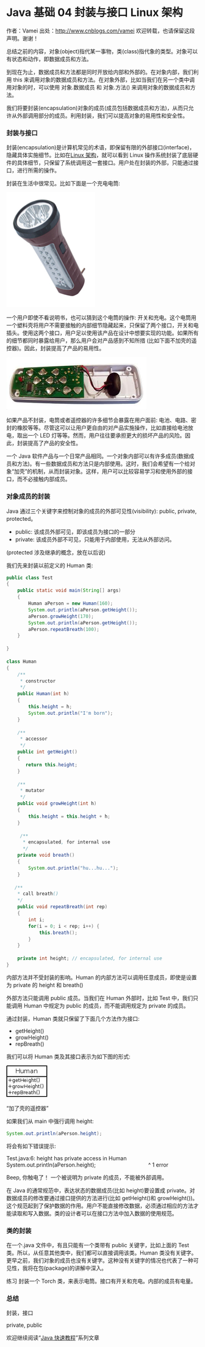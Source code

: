 # Java 基础 04 封装与接口 Linux 架构

作者：Vamei 出处：http://www.cnblogs.com/vamei 欢迎转载，也请保留这段声明。谢谢！

总结之前的内容，对象(object)指代某一事物，类(class)指代象的类型。对象可以有状态和动作，即数据成员和方法。

到现在为止，数据成员和方法都是同时开放给内部和外部的。在对象内部，我们利用 this 来调用对象的数据成员和方法。在对象外部，比如当我们在另一个类中调用对象的时，可以使用 对象.数据成员 和 对象.方法() 来调用对象的数据成员和方法。

我们将要封装(encapsulation)对象的成员(成员包括数据成员和方法)，从而只允许从外部调用部分的成员。利用封装，我们可以提高对象的易用性和安全性。

### 封装与接口

封装(encapsulation)是计算机常见的术语，即保留有限的外部接口(interface)，隐藏具体实施细节。比如在[Linux 架构](http://www.cnblogs.com/vamei/archive/2012/09/19/2692452.html)，就可以看到 Linux 操作系统封装了底层硬件的具体细节，只保留了系统调用这一套接口。用户处在封装的外部，只能通过接口，进行所需的操作。

封装在生活中很常见。比如下面是一个充电电筒:

![](img/712156bfc419262ae213cecd23f46da1.jpg)

一个用户即使不看说明书，也可以猜到这个电筒的操作: 开关和充电。这个电筒用一个塑料壳将用户不需要接触的内部细节隐藏起来，只保留了两个接口，开关和电插头。使用这两个接口，用户足以使用该产品在设计中想要实现的功能。如果所有的细节都同时暴露给用户，那么用户会对产品感到不知所措 (比如下面不加壳的遥控器)。因此，封装提高了产品的易用性。

![](img/dd258c923dd9c3e790c377c6c390fed2.jpg)

如果产品不封装，电筒或者遥控器的许多细节会暴露在用户面前: 电池、电路、密封的橡胶等等。尽管这可以让用户更自由的对产品实施操作，比如直接给电池放电，取出一个 LED 灯等等。然而，用户往往要承担更大的损坏产品的风险。因此，封装提高了产品的安全性。

一个 Java 软件产品与一个日常产品相同。一个对象内部可以有许多成员(数据成员和方法)。有一些数据成员和方法只是内部使用。这时，我们会希望有一个给对象“加壳”的机制，从而封装对象。这样，用户可以比较容易学习和使用外部的接口，而不必接触内部成员。

### 对象成员的封装

Java 通过三个关键字来控制对象的成员的外部可见性(visibility): public, private, protected。

*   public: 该成员外部可见，即该成员为接口的一部分
*   private: 该成员外部不可见，只能用于内部使用，无法从外部访问。

(protected 涉及继承的概念，放在以后说)

我们先来封装以前定义的 Human 类:

```java
public class Test
{
    public static void main(String[] args)
    {
        Human aPerson = new Human(160);
        System.out.println(aPerson.getHeight());
        aPerson.growHeight(170);
        System.out.println(aPerson.getHeight());
        aPerson.repeatBreath(100);
    }

}

class Human
{
    /**
     * constructor
     */
    public Human(int h)
    {
        this.height = h;
        System.out.println("I'm born");
    }

    /**
     * accessor
     */
    public int getHeight()
    {
       return this.height;
    }

    /**
     * mutator
     */
    public void growHeight(int h)
    {
        this.height = this.height + h;
    }

     /**
      * encapsulated, for internal use
      */
    private void breath()
    {
        System.out.println("hu...hu...");
    }

   /**
    * call breath()
    */
    public void repeatBreath(int rep)
    {
        int i;
        for(i = 0; i < rep; i++) {
            this.breath();
        }
    }

    private int height; // encapsulated, for internal use
}
```

内部方法并不受封装的影响。Human 的内部方法可以调用任意成员，即使是设置为 private 的 height 和 breath()

外部方法只能调用 public 成员。当我们在 Human 外部时，比如 Test 中，我们只能调用 Human 中规定为 public 的成员，而不能调用规定为 private 的成员。

通过封装，Human 类就只保留了下面几个方法作为接口:

*   getHeight()
*   growHeight()
*   repBreath()

我们可以将 Human 类及其接口表示为如下图的形式:

![](img/e6dda7aedffe4892964bfdb1d97bc58e.jpg)

“加了壳的遥控器”

如果我们从 main 中强行调用 height:

```java
System.out.println(aPerson.height);
```

将会有如下错误提示:

Test.java:6: height has private access in Human
        System.out.println(aPerson.height);
                                  ^
1 error

Beep, 你触电了！ 一个被说明为 private 的成员，不能被外部调用。

在 Java 的通常规范中，表达状态的数据成员(比如 height)要设置成 private。对数据成员的修改要通过接口提供的方法进行(比如 getHeight()和 growHeight())。这个规范起到了保护数据的作用。用户不能直接修改数据，必须通过相应的方法才能读取和写入数据。类的设计者可以在接口方法中加入数据的使用规范。

### 类的封装

在一个.java 文件中，有且只能有一个类带有 public 关键字，比如上面的 Test 类。所以，从任意其他类中，我们都可以直接调用该类。Human 类没有关键字。更早之前，我们对象的成员也没有关键字。这种没有关键字的情况也代表了一种可见性，我将在包(package)的讲解中深入。

练习 封装一个 Torch 类，来表示电筒。接口有开关和充电。内部的成员有电量。

### 总结

封装，接口

private, public

欢迎继续阅读“[Java 快速教程](http://www.cnblogs.com/vamei/archive/2013/03/31/2991531.html)”系列文章